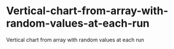 # Vertical-chart-from-array-with-random-values-at-each-run
Vertical chart from array with random values at each run
